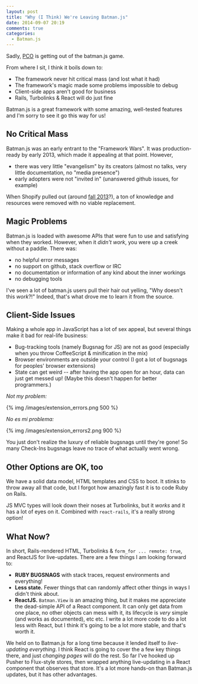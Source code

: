 ```yaml
---
layout: post
title: "Why (I Think) We're Leaving Batman.js"
date: 2014-09-07 20:19
comments: true
categories:
  - Batman.js
---
```


Sadly, [PCO](http://get.planningcenteronline.com) is getting out of the batman.js game.

<!-- more -->

From where I sit, I think it boils down to:

- The framework never hit critical mass (and lost what it had)
- The framework's magic made some problems impossible to debug
- Client-side apps aren't good for business
- Rails, Turbolinks & React will do just fine

Batman.js is a great framework with some amazing, well-tested features and I'm sorry to see it go this way for us!

## No Critical Mass

Batman.js was an early entrant to the "Framework Wars". It was production-ready by early 2013, which made it appealing at that point. However,

- there was very little "evangelism" by its creators (almost no talks, very little documentation, no "media presence")
- early adopters were not "invited in" (unanswered github issues, for example)

When Shopify pulled out (around [fall 2013](https://github.com/batmanjs/batman/graphs/contributors)?), a ton of knowledge and resources were removed with no viable replacement.

## Magic Problems

Batman.js is loaded with awesome APIs that were fun to use and satisfying when they worked. However, when it _didn't work_, you were up a creek without a paddle. There was:

- no helpful error messages
- no support on github, stack overflow or IRC
- no documentation or information of any kind about the inner workings
- no debugging tools

I've seen a lot of batman.js users pull their hair out yelling, "Why doesn't this _work_?!" Indeed, that's what drove me to learn it from the source.

## Client-Side Issues

Making a whole app in JavaScript has a lot of sex appeal, but several things make it bad for real-life business:

- Bug-tracking tools (namely Bugsnag for JS) are not as good (especially when you throw CoffeeScript & minification in the mix)
- Browser environments are outside your control (I got a lot of bugsnags for peoples' browser extensions)
- State can get weird -- after having the app open for an hour, data can just get messed up! (Maybe this doesn't happen for better programmers.)

_Not my problem:_

{% img /images/extension_errors.png 500 %}

_No es mi problema:_

{% img /images/extension_errors2.png 900 %}

You just don't realize the luxury of reliable bugsnags until they're gone! So many Check-Ins bugsnags leave no trace of what actually went wrong.

## Other Options are OK, too

We have a solid data model, HTML templates and CSS to boot. It stinks to throw away all that code, but I forgot how amazingly fast it is to code Ruby on Rails.

JS MVC types will look down their noses at Turbolinks, but it _works_ and it has a lot of eyes on it. Combined with `react-rails`, it's a really strong option!

## What Now?

In short, Rails-rendered HTML, Turbolinks & `form_for ... remote: true`, and ReactJS for live-updates. There are a few things I am looking forward to:

- __RUBY BUGSNAGS__ with stack traces, request environments and everything!
- __Less state.__ Fewer things that can randomly affect other things in ways I didn't think about.
- __ReactJS.__ `Batman.View` is an amazing thing, but it makes me appreciate the dead-simple API of a React component. It can only get data from one place, no other objects can mess with it, its lifecycle is _very_ simple (and works as documented), etc etc. I write a lot more code to do a lot less with React, but I think it's going to be a lot more stable, and that's worth it.

We held on to Batman.js for a long time because it lended itself to _live-updating everything_. I think React is going to cover the a few key things there, and just _changing pages_ will do the rest. So far I've hooked up Pusher to Flux-style stores, then wrapped anything live-updating in a React component that observes that store. It's a lot more hands-on than Batman.js updates, but it has other advantages.



